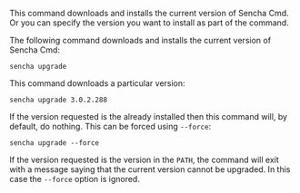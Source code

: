 This command downloads and installs the current version of Sencha Cmd. Or you
can specify the version you want to install as part of the command.

The following command downloads and installs the current version of Sencha Cmd:

    sencha upgrade

This command downloads a particular version:

    sencha upgrade 3.0.2.288

If the version requested is the already installed then this command will, by
default, do nothing. This can be forced using `--force`:

    sencha upgrade --force

If the version requested is the version in the `PATH`, the command will exit
with a message saying that the current version cannot be upgraded. In this case
the `--force` option is ignored.
